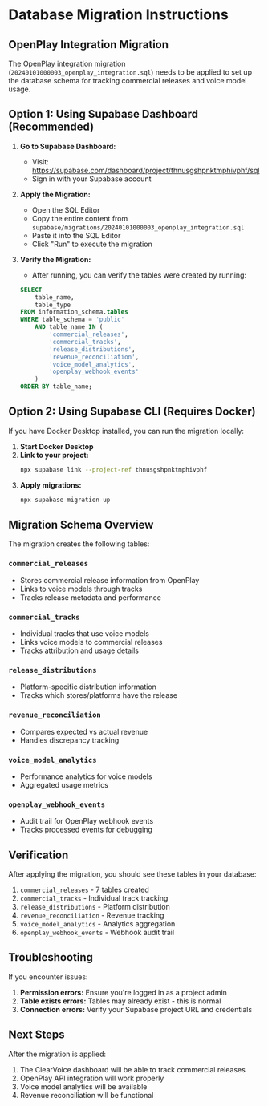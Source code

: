# Database Migration Instructions

## OpenPlay Integration Migration

The OpenPlay integration migration (`20240101000003_openplay_integration.sql`) needs to be applied to set up the database schema for tracking commercial releases and voice model usage.

## Option 1: Using Supabase Dashboard (Recommended)

1. **Go to Supabase Dashboard:**
   - Visit: https://supabase.com/dashboard/project/thnusgshpnktmphivphf/sql
   - Sign in with your Supabase account

2. **Apply the Migration:**
   - Open the SQL Editor
   - Copy the entire content from `supabase/migrations/20240101000003_openplay_integration.sql`
   - Paste it into the SQL Editor
   - Click "Run" to execute the migration

3. **Verify the Migration:**
   - After running, you can verify the tables were created by running:
   ```sql
   SELECT
       table_name,
       table_type
   FROM information_schema.tables
   WHERE table_schema = 'public'
       AND table_name IN (
           'commercial_releases',
           'commercial_tracks',
           'release_distributions',
           'revenue_reconciliation',
           'voice_model_analytics',
           'openplay_webhook_events'
       )
   ORDER BY table_name;
   ```

## Option 2: Using Supabase CLI (Requires Docker)

If you have Docker Desktop installed, you can run the migration locally:

1. **Start Docker Desktop**
2. **Link to your project:**
   ```bash
   npx supabase link --project-ref thnusgshpnktmphivphf
   ```
3. **Apply migrations:**
   ```bash
   npx supabase migration up
   ```

## Migration Schema Overview

The migration creates the following tables:

### `commercial_releases`
- Stores commercial release information from OpenPlay
- Links to voice models through tracks
- Tracks release metadata and performance

### `commercial_tracks`
- Individual tracks that use voice models
- Links voice models to commercial releases
- Tracks attribution and usage details

### `release_distributions`
- Platform-specific distribution information
- Tracks which stores/platforms have the release

### `revenue_reconciliation`
- Compares expected vs actual revenue
- Handles discrepancy tracking

### `voice_model_analytics`
- Performance analytics for voice models
- Aggregated usage metrics

### `openplay_webhook_events`
- Audit trail for OpenPlay webhook events
- Tracks processed events for debugging

## Verification

After applying the migration, you should see these tables in your database:

1. `commercial_releases` - 7 tables created
2. `commercial_tracks` - Individual track tracking
3. `release_distributions` - Platform distribution
4. `revenue_reconciliation` - Revenue tracking
5. `voice_model_analytics` - Analytics aggregation
6. `openplay_webhook_events` - Webhook audit trail

## Troubleshooting

If you encounter issues:

1. **Permission errors:** Ensure you're logged in as a project admin
2. **Table exists errors:** Tables may already exist - this is normal
3. **Connection errors:** Verify your Supabase project URL and credentials

## Next Steps

After the migration is applied:

1. The ClearVoice dashboard will be able to track commercial releases
2. OpenPlay API integration will work properly
3. Voice model analytics will be available
4. Revenue reconciliation will be functional